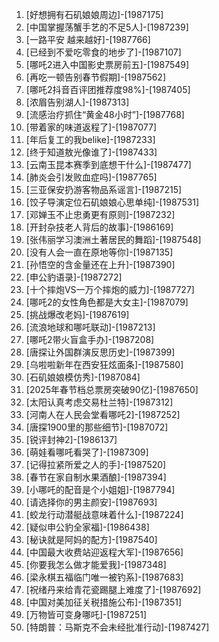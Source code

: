 
1. [好想拥有石矶娘娘周边]-[1987175]
1. [中国掌握荡蟹手艺的不足5人]-[1987239]
1. [一路平安 越来越好]-[1987766]
1. [已经到不爱吃零食的地步了]-[1987107]
1. [哪吒2进入中国影史票房前五]-[1987549]
1. [再吃一顿告别春节假期]-[1987562]
1. [哪吒2抖音百评团推荐度98%]-[1987405]
1. [浓眉告别湖人]-[1987313]
1. [流感治疗抓住“黄金48小时”]-[1987768]
1. [带着家的味道返程了]-[1987077]
1. [年后复工的我belike]-[1987233]
1. [终于知道敖光像谁了]-[1987433]
1. [云南玉昆本赛季到底想干什么]-[1987477]
1. [肺炎会引发败血症吗]-[1987765]
1. [三亚保安扔游客物品系谣言]-[1987215]
1. [饺子导演定位石矶娘娘心思单纯]-[1987531]
1. [邓婵玉不止忠勇更有原则]-[1987232]
1. [开封杂技老人背后的故事]-[1986169]
1. [张伟丽学习澳洲土著居民的舞蹈]-[1987548]
1. [没有人会一直在原地等你]-[1987135]
1. [孙悟空的含金量还在上升]-[1987390]
1. [申公豹语录]-[1987272]
1. [十个摔炮VS一万个摔炮的威力]-[1987727]
1. [哪吒2的女性角色都是大女主]-[1987079]
1. [挑战爆改老妈]-[1987619]
1. [流浪地球和哪吒联动]-[1987213]
1. [哪吒2带火盲盒手办]-[1987208]
1. [唐探让外国群演反思历史]-[1987399]
1. [乌啦啦新年在西安狂炫面条]-[1987580]
1. [石矶娘娘模仿秀]-[1987084]
1. [2025年春节档总票房突破90亿]-[1987650]
1. [太阳认真考虑交易杜兰特]-[1987312]
1. [河南人在人民会堂看哪吒2]-[1987252]
1. [唐探1900里的那些细节]-[1987072]
1. [锐评封神2]-[1986137]
1. [萌娃看哪吒看哭了]-[1987309]
1. [记得拉紧所爱之人的手]-[1987520]
1. [春节在家自制水果酒酿]-[1987394]
1. [小哪吒的配音是个小姐姐]-[1987794]
1. [请选择你的男主颜安]-[1987693]
1. [蛟龙行动潜艇战意味着什么]-[1987224]
1. [疑似申公豹全家福]-[1986438]
1. [秘诀就是阿妈的配方]-[1987540]
1. [中国最大收费站迎返程大军]-[1987656]
1. [你要我怎么做才能爱我]-[1987348]
1. [梁永棋五福临门唯一被钓系]-[1987683]
1. [祝绪丹来给青花瓷踢腿上难度了]-[1987692]
1. [中国对美加征关税措施公布]-[1987351]
1. [万物皆可变身哪吒]-[1987251]
1. [特朗普：马斯克不会未经批准行动]-[1987427]